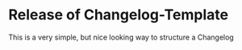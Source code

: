 # Release of Changelog-Template

This is a very simple, but nice looking way to structure a Changelog

